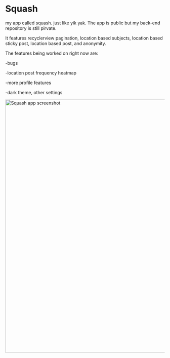 # Squash
my app called squash. just like yik yak. The app is public but my back-end repository is still pirvate.

It features recyclerview pagination, location based subjects, location based sticky post, location based post, and anonymity.

The features being worked on right now are:

-bugs

-location post frequency heatmap

-more profile features

-dark theme, other settings



<img src="https://i.imgur.com/D8a9pxn.gif" alt="Squash app screenshot" width="800"/>  

